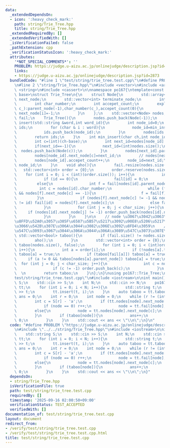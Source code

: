 ```yaml
---
data:
  _extendedDependsOn:
  - icon: ':heavy_check_mark:'
    path: string/Trie_Tree.hpp
    title: string/Trie_Tree.hpp
  _extendedRequiredBy: []
  _extendedVerifiedWith: []
  _isVerificationFailed: false
  _pathExtension: cpp
  _verificationStatusIcon: ':heavy_check_mark:'
  attributes:
    '*NOT_SPECIAL_COMMENTS*': ''
    PROBLEM: https://judge.u-aizu.ac.jp/onlinejudge/description.jsp?id=2873
    links:
    - https://judge.u-aizu.ac.jp/onlinejudge/description.jsp?id=2873
  bundledCode: "#line 1 \"test/string/trie_tree.test.cpp\"\n#define PROBLEM \"https://judge.u-aizu.ac.jp/onlinejudge/description.jsp?id=2873\"\
    \n#line 2 \"string/Trie_Tree.hpp\"\n#include <vector>\n#include <array>\n#include\
    \ <string>\n#include <cassert>\n\nnamespace po167{\ntemplate<const int char_size,int\
    \ base>\nstruct Trie_Tree\n{\n    struct Node{\n        std::array<int, char_size>\
    \ next_node;\n        std::vector<int> terminate_node;\n        int parent_node;\n\
    \        int char_number;\n        int accepet_count;\n        explicit Node(int\
    \ c_):parent_node(-1),char_number(c_),accepet_count(0){\n            for(int i=0;i<char_size;i++)\
    \ next_node[i]=-1;\n        }\n    };\n    std::vector<Node> nodes;\n    std::vector<int>\
    \ fail;\n    Trie_Tree(){\n        nodes.push_back(Node(-1));\n    }\n    std::vector<int>\
    \ insert(std::string &word,int word_id){\n        int node_id=0;\n        std::vector<int>\
    \ ids;\n        for (char & i : word){\n            node_id=min_insert(i,node_id,word_id);\n\
    \            ids.push_back(node_id);\n        }\n        nodes[ids.back()].terminate_node.push_back(word_id);\n\
    \        return ids;\n    }\n    int min_insert(char ch,int node_id,int word_id){\n\
    \        int c=(int)(ch-base);\n        int next_id=nodes[node_id].next_node[c];\n\
    \        if(next_id==-1){\n            next_id=(int)nodes.size();\n          \
    \  nodes.push_back(Node(c));\n        }\n        nodes[next_id].parent_node=node_id;\n\
    \        nodes[node_id].next_node[c]=next_id;\n        // nodes[next_id].accept_node.push_back(word_id);\n\
    \        nodes[node_id].accepet_count++;\n        node_id=next_id;\n        return\
    \ node_id;\n    }\n    void aho(){\n        fail.resize(nodes.size());\n     \
    \   std::vector<int> order = {0};\n        order.reserve(nodes.size());\n    \
    \    for (int i = 0; i < (int)(order.size()); i++){\n            int id = order[i];\n\
    \            if (id == 0){\n                fail[id] = 0;\n            }\n   \
    \         else{\n                int f = fail[nodes[id].parent_node];\n      \
    \          int c = nodes[id].char_number;\n                while (f != fail[f]\
    \ && nodes[f].next_node[c] == -1){\n                    f = fail[f];\n       \
    \         }\n                if (nodes[f].next_node[c] != -1 && nodes[f].next_node[c]\
    \ != id) fail[id] = nodes[f].next_node[c];\n                else fail[id] = 0;\n\
    \            }\n            for (int j = 0; j < char_size; j++){\n           \
    \     if (nodes[id].next_node[j] != -1) order.push_back(nodes[id].next_node[j]);\n\
    \            }\n        }\n    }\n\n    // node \u3067\u3042\u3063\u3066\u3001\
    \u8FFD\u52A0\u3057\u305F\u6587\u5B57\u5217\u3092\u90E8\u5206\u5217\u3068\u3057\
    \u3066\u542B\u307E\u306A\u3044\u3082\u306E\u3092\u8FD4\u3059\n    // aho \u3092\
    \u547C\u3093\u3067\u3044\u306A\u3044\u306A\u3089\u547C\u3073\u307E\u3059\n   \
    \ std::vector<bool> taboo(){\n        if (fail.size() != nodes.size()){\n    \
    \        aho();\n        }\n        std::vector<int> order = {0};\n        std::vector<bool>\
    \ taboo(nodes.size(), false);\n        for (int i = 0; i < (int)order.size();\
    \ i++){\n            int a = order[i];\n            if (!nodes[a].terminate_node.empty())\
    \ taboo[a] = true;\n            if (taboo[fail[a]]) taboo[a] = true;\n       \
    \     if (a != 0 && taboo[nodes[a].parent_node]) taboo[a] = true;\n          \
    \  for (int j = 0; j < char_size; j++){\n                int c = nodes[a].next_node[j];\n\
    \                if (c != -1) order.push_back(c);\n            }\n        }  \
    \  \n        return taboo;\n    }\n};\n}\nusing po167::Trie_Tree;\n#line 3 \"\
    test/string/trie_tree.test.cpp\"\n#include <iostream>\n\nint main(){\n    std::string\
    \ S;\n    std::cin >> S;\n    int N;\n    std::cin >> N;\n    po167::Trie_Tree<26,'a'>\
    \ tt;\n    for (int i = 0; i < N; i++){\n        std::string t;\n        std::cin\
    \ >> t;\n        tt.insert(t, i);\n    }\n    auto taboo = tt.taboo();\n    int\
    \ ans = 0;\n    int r = 0;\n    int node = 0;\n    while (r != (int)S.size()){\n\
    \        int c = S[r] - 'a';\n        if (tt.nodes[node].next_node[c] == -1){\n\
    \            if (node == 0) r++;\n            node = tt.fail[node];\n        }\n\
    \        else{\n            node = tt.nodes[node].next_node[c];\n            r++;\n\
    \        }\n        if (taboo[node]){\n            ans++;\n            node =\
    \ 0;\n        }\n    }\n    std::cout << ans << \"\\n\";\n}\n"
  code: "#define PROBLEM \"https://judge.u-aizu.ac.jp/onlinejudge/description.jsp?id=2873\"\
    \n#include \"../../string/Trie_Tree.hpp\"\n#include <iostream>\n\nint main(){\n\
    \    std::string S;\n    std::cin >> S;\n    int N;\n    std::cin >> N;\n    po167::Trie_Tree<26,'a'>\
    \ tt;\n    for (int i = 0; i < N; i++){\n        std::string t;\n        std::cin\
    \ >> t;\n        tt.insert(t, i);\n    }\n    auto taboo = tt.taboo();\n    int\
    \ ans = 0;\n    int r = 0;\n    int node = 0;\n    while (r != (int)S.size()){\n\
    \        int c = S[r] - 'a';\n        if (tt.nodes[node].next_node[c] == -1){\n\
    \            if (node == 0) r++;\n            node = tt.fail[node];\n        }\n\
    \        else{\n            node = tt.nodes[node].next_node[c];\n            r++;\n\
    \        }\n        if (taboo[node]){\n            ans++;\n            node =\
    \ 0;\n        }\n    }\n    std::cout << ans << \"\\n\";\n}"
  dependsOn:
  - string/Trie_Tree.hpp
  isVerificationFile: true
  path: test/string/trie_tree.test.cpp
  requiredBy: []
  timestamp: '2025-09-16 02:00:50+09:00'
  verificationStatus: TEST_ACCEPTED
  verifiedWith: []
documentation_of: test/string/trie_tree.test.cpp
layout: document
redirect_from:
- /verify/test/string/trie_tree.test.cpp
- /verify/test/string/trie_tree.test.cpp.html
title: test/string/trie_tree.test.cpp
---
```

